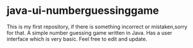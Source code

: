 # java-ui-numberguessinggame
This is my first repository, if there is something incorrect or mistaken,sorry for that.
A simple number guessing game written in Java. Has a user interface which is very basic. Feel free to edit and update.
